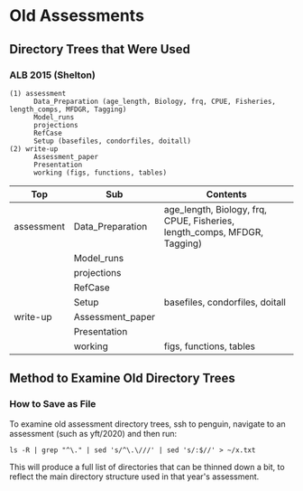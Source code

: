 # Old Assessments

## Directory Trees that Were Used

### ALB 2015 (Shelton)

```
(1) assessment
      Data_Preparation (age_length, Biology, frq, CPUE, Fisheries, length_comps, MFDGR, Tagging)
      Model_runs
      projections
      RefCase
      Setup (basefiles, condorfiles, doitall)
(2) write-up
      Assessment_paper
      Presentation
      working (figs, functions, tables)
```

Top        | Sub              | Contents
---------- | ---------------- | ------------------------------------------------------------------------
assessment | Data_Preparation | age_length, Biology, frq, CPUE, Fisheries, length_comps, MFDGR, Tagging)
           | Model_runs       |
           | projections      |
           | RefCase          |
           | Setup            | basefiles, condorfiles, doitall
write-up   | Assessment_paper |
           | Presentation     |
           | working          | figs, functions, tables

## Method to Examine Old Directory Trees

### How to Save as File

To examine old assessment directory trees, ssh to penguin, navigate to an
assessment (such as yft/2020) and then run:

```
ls -R | grep "^\." | sed 's/^\.\///' | sed 's/:$//' > ~/x.txt
```

This will produce a full list of directories that can be thinned down a bit, to
reflect the main directory structure used in that year's assessment.

